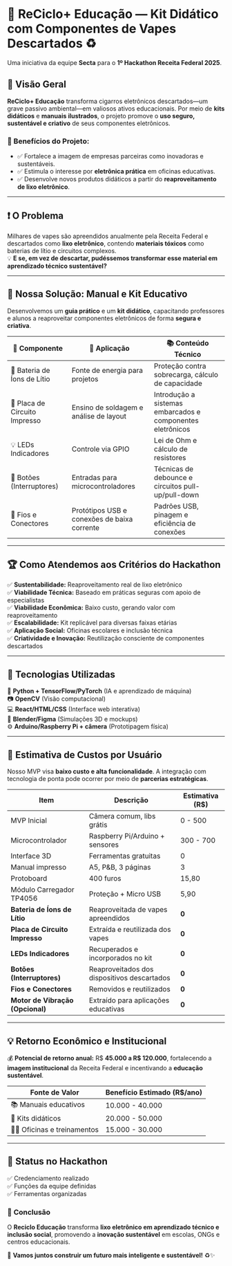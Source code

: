 # 📘 ReCiclo+ Educação — Kit Didático com Componentes de Vapes Descartados ♻️

Uma iniciativa da equipe **Secta** para o **1º Hackathon Receita Federal 2025**.

## 🚀 Visão Geral
**ReCiclo+ Educação** transforma cigarros eletrônicos descartados—um grave passivo ambiental—em valiosos ativos educacionais. Por meio de **kits didáticos** e **manuais ilustrados**, o projeto promove o **uso seguro, sustentável e criativo** de seus componentes eletrônicos.

### 🌟 Benefícios do Projeto:
- ✅ Fortalece a imagem de empresas parceiras como inovadoras e sustentáveis.  
- ✅ Estimula o interesse por **eletrônica prática** em oficinas educativas.  
- ✅ Desenvolve novos produtos didáticos a partir do **reaproveitamento de lixo eletrônico**.  

---

## ❗ O Problema
Milhares de vapes são apreendidos anualmente pela Receita Federal e descartados como **lixo eletrônico**, contendo **materiais tóxicos** como baterias de lítio e circuitos complexos.  
💡 **E se, em vez de descartar, pudéssemos transformar esse material em aprendizado técnico sustentável?**

---

## 📘 Nossa Solução: Manual e Kit Educativo
Desenvolvemos um **guia prático** e um **kit didático**, capacitando professores e alunos a reaproveitar componentes eletrônicos de forma **segura e criativa**.

| 🔧 Componente | 📌 Aplicação | 📚 Conteúdo Técnico |
|--------------|-------------|------------------|
| 🔋 Bateria de Íons de Lítio | Fonte de energia para projetos | Proteção contra sobrecarga, cálculo de capacidade |
| 🧠 Placa de Circuito Impresso | Ensino de soldagem e análise de layout | Introdução a sistemas embarcados e componentes eletrônicos |
| 💡 LEDs Indicadores | Controle via GPIO | Lei de Ohm e cálculo de resistores |
| 🔘 Botões (Interruptores) | Entradas para microcontroladores | Técnicas de debounce e circuitos pull-up/pull-down |
| 🔌 Fios e Conectores | Protótipos USB e conexões de baixa corrente | Padrões USB, pinagem e eficiência de conexões |

---

## 🏆 Como Atendemos aos Critérios do Hackathon
✅ **Sustentabilidade:** Reaproveitamento real de lixo eletrônico  
✅ **Viabilidade Técnica:** Baseado em práticas seguras com apoio de especialistas  
✅ **Viabilidade Econômica:** Baixo custo, gerando valor com reaproveitamento  
✅ **Escalabilidade:** Kit replicável para diversas faixas etárias  
✅ **Aplicação Social:** Oficinas escolares e inclusão técnica  
✅ **Criatividade e Inovação:** Reutilização consciente de componentes descartados  

---

## 🧰 Tecnologias Utilizadas
🚀 **Python + TensorFlow/PyTorch** (IA e aprendizado de máquina)  
📷 **OpenCV** (Visão computacional)  
💻 **React/HTML/CSS** (Interface web interativa)  
🎨 **Blender/Figma** (Simulações 3D e mockups)  
⚙️ **Arduino/Raspberry Pi + câmera** (Prototipagem física)  

---

## 💸 Estimativa de Custos por Usuário
Nosso MVP visa **baixo custo e alta funcionalidade**. A integração com tecnologia de ponta pode ocorrer por meio de **parcerias estratégicas**.

| Item | Descrição | Estimativa (R$) |
|------|----------|----------------|
| MVP Inicial | Câmera comum, libs grátis | 0 - 500 |
| Microcontrolador | Raspberry Pi/Arduino + sensores | 300 - 700 |
| Interface 3D | Ferramentas gratuitas | 0 |
| Manual impresso | A5, P&B, 3 páginas | 3 |
| Protoboard | 400 furos | 15,80 |
| Módulo Carregador TP4056 | Proteção + Micro USB | 5,90 |
| **Bateria de Íons de Lítio** | Reaproveitada de vapes apreendidos | **0** |
| **Placa de Circuito Impresso** | Extraída e reutilizada dos vapes | **0** |
| **LEDs Indicadores** | Recuperados e incorporados no kit | **0** |
| **Botões (Interruptores)** | Reaproveitados dos dispositivos descartados | **0** |
| **Fios e Conectores** | Removidos e reutilizados | **0** |
| **Motor de Vibração (Opcional)** | Extraído para aplicações educativas | **0** |



---

## 💡 Retorno Econômico e Institucional
💰 **Potencial de retorno anual:** R$ **45.000 a R$ 120.000**, fortalecendo a **imagem institucional** da Receita Federal e incentivando a **educação sustentável**.

| Fonte de Valor | Benefício Estimado (R$/ano) |
|---------------|----------------------------|
| 📚 Manuais educativos | 10.000 - 40.000 |
| 🔧 Kits didáticos | 20.000 - 50.000 |
| 👨‍🏫 Oficinas e treinamentos | 15.000 - 30.000 |

---

## 📅 Status no Hackathon
✅ Credenciamento realizado  
✅ Funções da equipe definidas  
✅ Ferramentas organizadas  

### 🚀 **Conclusão**
O **Reciclo Educação** transforma **lixo eletrônico em aprendizado técnico e inclusão social**, promovendo a **inovação sustentável** em escolas, ONGs e centros educacionais.  

📢 **Vamos juntos construir um futuro mais inteligente e sustentável!** ♻️✨  
